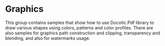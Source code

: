 # Graphics
This group contains samples that show how to use Docotic.Pdf library to draw various shapes using colors, patterns and color profiles. There are also samples for graphics path construction and clipping, transparency and blending, and also for watermarks usage.